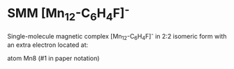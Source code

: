 # SMM [Mn<sub>12</sub>-C<sub>6</sub>H<sub>4</sub>F]<sup>-</sup>

Single-molecule magnetic complex [Mn<sub>12</sub>-C<sub>6</sub>H<sub>4</sub>F]<sup>-</sup> in 2:2 isomeric form with an extra electron located at:

   atom Mn8  (#1 in paper notation)
